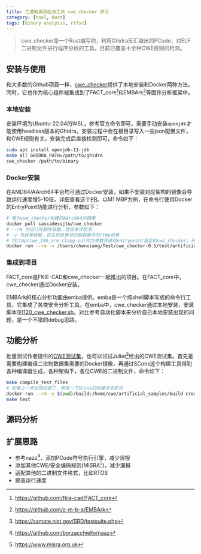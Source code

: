 ```yaml
---
title: 二进制漏洞检测工具 cwe_checker 学习
category: [tool, Rust]
tags: [binary analysis, rtfsc]
---
```


> cwe_checker是一个Rust编写的，利用Ghidra反汇编出的PCode，对ELF二进制文件进行程序分析的工具，目前已覆盖十余种CWE规则的检测。

## 安装与使用

和大多数的Github项目一样，[cwe_checker](https://github.com/fkiecad/cwe_checker)提供了本地安装和Docker两种方法。同时，它也作为核心组件被集成到了FACT_core[^fact]和EMBArk[^embark]等固件分析框架中。

### 本地安装

安装环境为Ubuntu-22.04的WSL，参考官方命令即可，需要手动安装`openjdk`才能使用headless版本的Ghidra。安装过程中会在根目录写入一些json配置文件，和CWE规则有关。安装完成后直接检测即可，命令如下：

```bash
sudo apt install openjdk-11-jdk
make all GHIDRA_PATH=/path/to/ghidra
cwe_checker /path/to/binary
```

### Docker安装

在AMD64/AArch64平台均可通过Docker安装，如果不安装对应架构的镜像会导致运行速度慢5-10倍，详细查看这个[PR](https://github.com/fkie-cad/cwe_checker/pull/321)。以M1 MBP为例，在命令行使用Docker的EntryPoint功能进行分析，参数如下：

```bash
# 我为cwe_checker构建的AArch64的镜像
docker pull cascadessjtu/cwe_checker
# --rm 为运行后删除容器，适合单次检测
# -v 为目录挂载，将主机目录对应到容器中的/tmp目录
# 将/tmp/cwe_190_arm_clang.out作为参数传递给entrypoint指定的cwe_checker，开始分析
docker run --rm -v /Users/chenxiang/Test/cwe_checker-0.5/test/artificial_samples/build:/tmp cascadessjtu/cwe_checker /tmp/cwe_190_arm_clang.out
```

### 集成到项目

FACT_core是FKIE-CAD和cwe_checker一起推出的项目。在FACT_core中，cwe_checker通过Docker安装。

EMBArk的核心分析功能由emba提供。emba是一个纯shell脚本写成的命令行工具，它集成了各类安全分析工具。在emba中，cwe_checker通过本地安装，安装脚本见[I120_cwe_checker.sh](https://github.com/e-m-b-a/emba/blob/master/installer/I120_cwe_checker.sh)。对比参考自动化脚本来分析自己本地安装出现的问题，是一个不错的debug思路。

## 功能分析

批量测试作者提供的[CWE测试集]()，也可以试试Juliet[^juliet]给出的CWE测试集。首先是需要构建编译二进制数据集需要的Docker镜像，再通过SCons这个构建工具得到各种编译器生成，各种架构下，各位CWE的二进制文件，命令如下：

```bash
make compile_test_files
# 如果上一步出现问题了，修改一下SCons的构建命令即可
docker run --rm -v $(pwd)/build:/home/cwe/artificial_samples/build cross_compiling sudo python3 -m SCons
make test
```

## 源码分析

## 扩展思路

* 参考nazz[^nazz]，添加PCode符号执行引擎，减少误报
* 添加其他CWE/安全编码规则(MISRA[^misra])，减少漏报
* 适配其他的二进制文件格式，比如RTOS
* 提高运行速度

[^fact]: https://github.com/fkie-cad/FACT_core
[^embark]: https://github.com/e-m-b-a/EMBArk
[^nazz]: https://github.com/borzacchiello/naaz
[^misra]: https://www.misra.org.uk
[^juliet]: https://samate.nist.gov/SRD/testsuite.php
